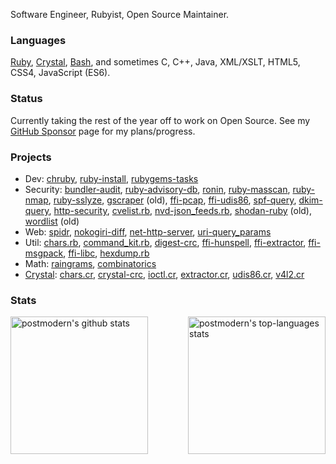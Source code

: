 Software Engineer, Rubyist, Open Source Maintainer.

### Languages

[Ruby], [Crystal], [Bash], and sometimes C, C++, Java, XML/XSLT, HTML5, CSS4,
JavaScript (ES6).

### Status

Currently taking the rest of the year off to work on Open Source. See my
[GitHub Sponsor] page for my plans/progress.

### Projects

* Dev: [chruby], [ruby-install], [rubygems-tasks]
* Security: [bundler-audit], [ruby-advisory-db], [ronin], [ruby-masscan],
  [ruby-nmap], [ruby-sslyze], [gscraper] \(old\), [ffi-pcap], [ffi-udis86],
  [spf-query], [dkim-query], [http-security], [cvelist.rb], [nvd-json_feeds.rb],
  [shodan-ruby] \(old\), [wordlist] \(old\)
* Web: [spidr], [nokogiri-diff], [net-http-server], [uri-query_params]
* Util: [chars.rb], [command_kit.rb], [digest-crc], [ffi-hunspell],
  [ffi-extractor], [ffi-msgpack], [ffi-libc], [hexdump.rb]
* Math: [raingrams], [combinatorics]
* [Crystal]: [chars.cr], [crystal-crc], [ioctl.cr], [extractor.cr], [udis86.cr], [v4l2.cr]

### Stats

<div>
  <img align="left" height="220em" alt="postmodern's github stats" src="https://github-readme-stats.vercel.app/api?username=postmodern&theme=chartreuse-dark&show_icons=true" />
  <img align="right" height="220em" alt="postmodern's top-languages stats" src="https://github-readme-stats.vercel.app/api/top-langs/?username=postmodern&theme=chartreuse-dark" />
</div>

[Ruby]: https://www.ruby-lang.org
[Crystal]: https://www.ruby-lang.org
[Bash]: https://mywiki.wooledge.org/BashGuide

[chruby]: https://github.com/postmodern/chruby#readme
[ruby-install]: https://github.com/postmodern/ruby-install#readme
[rubygems-tasks]: https://github.com/postmodern/rubygems-tasks#readme

[bundler-audit]: https://github.com/postmodern/bundler-audit#readme
[ruby-advisory-db]: https://github.com/rubysec/ruby-advisory-db#readme
[ronin]: https://ronin-rb.dev
[ruby-masscan]: https://github.com/postmodern/ruby-masscan#readme
[ruby-nmap]: https://github.com/sophsec/ruby-nmap#readme
[ruby-sslyze]: https://github.com/trailofbits/ruby-sslyze#readme
[gscraper]: https://github.com/postmodern/gscraper#readme
[ffi-pcap]: https://github.com/sophsec/ffi-pcap#readme
[ffi-udis86]: https://github.com/sophsec/ffi-udis86#readme
[spf-query]: https://github.com/trailofbits/spf-query#readme
[dkim-query]: https://github.com/trailofbits/spf-query#readme
[http-security]: https://github.com/trailofbits/http-security#readme
[cvelist.rb]: https://github.com/postmodern/cvelist.rb#readme
[nvd-json_feeds.rb]: https://github.com/postmodern/nvd-json_feeds.rb#readme
[shodan-ruby]: https://github.com/postmodern/shodan-ruby#readme
[wordlist]: https://github.com/sophsec/wordlist#readme

[spidr]: https://github.com/postmodern/spidr#readme
[nokogiri-diff]: https://github.com/postmodern/nokogiri-diff#readme
[net-http-server]: https://github.com/postmodern/net-http-server#readme
[uri-query_params]: https://github.com/postmodern/uri-query_params#readme

[chars.rb]: https://github.com/postmodern/chars.rb#readme
[command_kit.rb]: https://github.com/postmodern/command_kit.rb#readme
[digest-crc]: https://github.com/postmodern/digest-crc#readme
[ffi-hunspell]: https://github.com/postmodern/ffi-hunspell#readme
[ffi-extractor]: https://github.com/postmodern/ffi-extractor#readme
[ffi-msgpack]: https://github.com/postmodern/ffi-msgpack#readme
[ffi-libc]: https://github.com/postmodern/ffi-libc#readme
[hexdump.rb]: https://github.com/postmodern/hexdump.rb#readme

[raingrams]: https://github.com/postmodern/raingrams#readme
[combinatorics]: https://github.com/postmodern/combinatorics#readme

[chars.cr]: https://github.com/postmodern/chars.cr#readme
[crystal-crc]: https://github.com/postmodern/crystal-crc#readme
[ioctl.cr]: https://github.com/postmodern/ioctl.cr#readme
[extractor.cr]: https://github.com/postmodern/extractor.cr#readme
[udis86.cr]: https://github.com/postmodern/udis86.cr#readme
[v4l2.cr]: https://github.com/postmodern/v4l2.cr#readme

[GitHub Sponsor]: https://github.com/sponsors/postmodern
